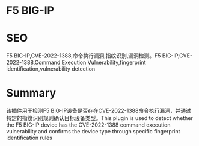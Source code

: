 # F5 BIG-IP
# SEO
F5 BIG-IP,CVE-2022-1388,命令执行漏洞,指纹识别,漏洞检测。F5 BIG-IP,CVE-2022-1388,Command Execution Vulnerability,fingerprint identification,vulnerability detection
# Summary
该插件用于检测F5 BIG-IP设备是否存在CVE-2022-1388命令执行漏洞，并通过特定的指纹识别规则确认目标设备类型。This plugin is used to detect whether the F5 BIG-IP device has the CVE-2022-1388 command execution vulnerability and confirms the device type through specific fingerprint identification rules
